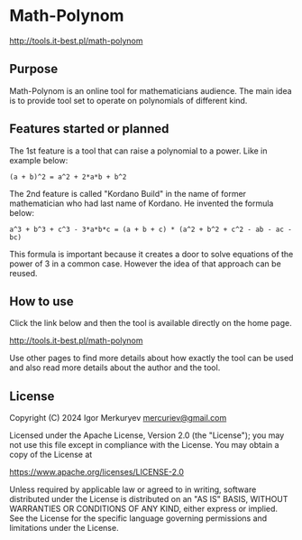 # Math-Polynom

http://tools.it-best.pl/math-polynom

## Purpose

Math-Polynom is an online tool for mathematicians audience.
The main idea is to provide tool set to operate on polynomials of different kind.

## Features started or planned

The 1st feature is a tool that can raise a polynomial to a power. Like in example below:

    (a + b)^2 = a^2 + 2*a*b + b^2

The 2nd feature is called "Kordano Build" in the name of former mathematician who had last name of Kordano.
He invented the formula below:

    a^3 + b^3 + c^3 - 3*a*b*c = (a + b + c) * (a^2 + b^2 + c^2 - ab - ac - bc)

This formula is important because it creates a door to solve equations of the power of 3 in a common case.
However the idea of that approach can be reused.

## How to use

Click the link below and then the tool is available directly on the home page.

http://tools.it-best.pl/math-polynom

Use other pages to find more details about how exactly the tool can be used and also read more details about the author and the tool.

## License

Copyright (C) 2024 Igor Merkuryev mercuriev@gmail.com

Licensed under the Apache License, Version 2.0 (the "License"); you may not use this file except in compliance with the License. You may obtain a copy of the License at

https://www.apache.org/licenses/LICENSE-2.0

Unless required by applicable law or agreed to in writing, software distributed under the License is distributed on an "AS IS" BASIS, WITHOUT WARRANTIES OR CONDITIONS OF ANY KIND, either express or implied. See the License for the specific language governing permissions and limitations under the License.